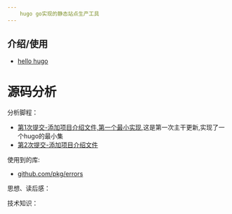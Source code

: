 ```yaml
---
    hugo go实现的静态站点生产工具
---
```


## 介绍/使用

- [hello hugo](/hugo/hello-hugo.md)

# 源码分析

分析脚程：
- [第1次提交-添加项目介绍文件,第一个最小实现](/hugo/source/1.md),这是第一次主干更新,实现了一个hugo的最小集
- [第2次提交-添加项目介绍文件](/hugo/source/2.md)



使用到的库:
- [github.com/pkg/errors](/pion-webrtc/lib/pkg-errors.md)


思想、读后感：


技术知识：
